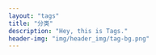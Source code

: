 ```yaml
---
layout: "tags"
title: "分类"
description: "Hey, this is Tags."
header-img: "img/header_img/tag-bg.png"
---
```

